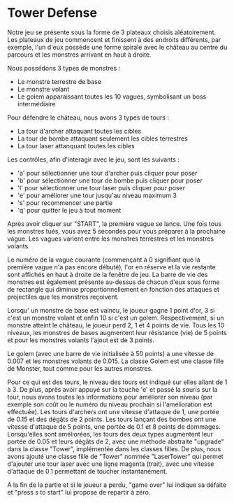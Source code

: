 # Tower Defense

Notre jeu se présente sous la forme de 3 plateaux choisis aléatoirement. Les plateaux de jeu commencent et finissent à des endroits différents, par exemple, l'un d'eux possède une forme spirale avec le château au centre du parcours et les monstres arrivant en haut à droite.

Nous possédons 3 types de monstres : 
- Le monstre terrestre de base
- Le monstre volant
- Le golem apparaissant toutes les 10 vagues, symbolisant un boss intermédiaire

Pour défendre le château, nous avons 3 types de tours : 
- La tour d'archer attaquant toutes les cibles
- La tour de bombe attaquant seulement les cibles terrestres
- La tour laser attanquant toutes les cibles

Les contrôles, afin d'interagir avec le jeu, sont les suivants :
- 'a' pour sélectionner une tour d'archer puis cliquer pour poser
- 'b' pour sélectionner une tour de bombe puis cliquer pour poser
- 'l' pour sélectionner une tour laser puis cliquer pour poser
- 'e' pour améliorer une tour jusqu'au niveau maximum 3
- 's' pour recommencer une partie
- 'q' pour quitter le jeu à tout moment
  
Après avoir cliquer sur "START", la première vague se lance. 
Une fois tous les monstres tués, vous avez 5 secondes pour vous préparer à la prochaine vague. Les vagues varient entre les monstres terrestres et les monstres volants.


Le numéro de la vague courante (commençant à 0 signifiant que la première vague n'a pas encore débuté), l'or en réserve et la vie restante sont affichés en haut à droite de la fenêtre de jeu. La barre de vie des monstres est également présente au-dessus de chacun d'eux sous forme de rectangle qui diminue proportionnellement en fonction des attaques et projectiles que les monstres reçoivent.

Lorsqu' un monstre de base est vaincu, le joueur gagne 1 point d'or, 3 si c'est un monstre volant et enfin 10 si c'est un golem. Respectivement, si un monstre atteint le château, le joueur perd 2, 1 et 4 points de vie. Tous les 10 niveaux, les monstres de bases augmentent leur résistance (vie) de 5 points et pour les monstres volants l'ajout est de 3 points.

Le golem (avec une barre de vie initialisée à 50 points) a une vitesse de 0.007 et les monstres volants de 0.015. La classe Golem est une classe fille de Monster, tout comme pour les autres monstres.

Pour ce qui est des tours, le niveau des tours est indiqué sur elles allant de 1 à 3. De plus, après avoir appuyé sur la touche 'e' et passé la souris sur la tour, nous avons toutes les informations pour améliorer son niveau (par exemple son coût ou le numéro du niveau prochain si l'amélioration est effectuée).
Les tours d'archers ont une vitesse d'attaque de 1, une portée de 0.15 et des dégâts de 2 points. Les tours lançant des bombes ont une vitesse d'attaque de 5 points, une portée de 0.1 et 8 points de dommages. Lorsqu'elles sont améliorées, les tours des deux types augmentent leur portée de 0.05 et leurs dégâts de 2, avec une méthode abstraite "upgrade" dans la classe "Tower", implémentée dans les classes filles.
De plus, nous avons ajouté une classe fille de "Tower" nommée "LaserTower" qui permet d'ajouter une tour laser avec une ligne magenta (trait), avec une vitesse d'attaque de 0.1 permettant de toucher instantanément.

A la fin de la partie et si le joueur a perdu, "game over" lui indique sa défaite et "press s to start" lui propose de repartir à zéro.

